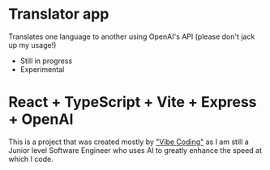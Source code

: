 # Translator app
Translates one language to another using OpenAI's API (please don't jack up my usage!)
  - Still in progress
  - Experimental

# React + TypeScript + Vite + Express + OpenAI 
This is a project that was created mostly by ["Vibe Coding"](https://en.wikipedia.org/wiki/Vibe_coding) as I am still a Junior level Software Engineer who uses AI to greatly enhance the speed at which I code.
